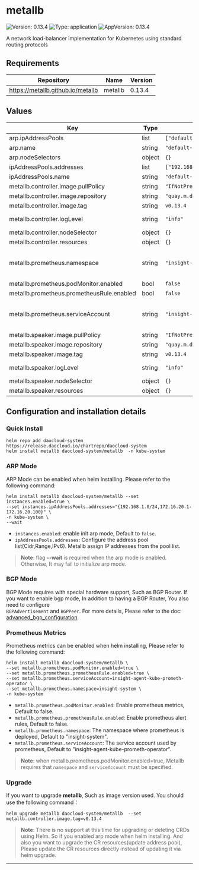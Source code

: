 # metallb

![Version: 0.13.4](https://img.shields.io/badge/Version-0.13.4-informational?style=flat-square) ![Type: application](https://img.shields.io/badge/Type-application-informational?style=flat-square) ![AppVersion: 0.13.4](https://img.shields.io/badge/AppVersion-0.13.4-informational?style=flat-square)

A network load-balancer implementation for Kubernetes using standard routing protocols

## Requirements

| Repository | Name | Version |
|------------|------|---------|
| <https://metallb.github.io/metallb> | metallb | 0.13.4 |

## Values

| Key | Type | Default | Description |
|-----|------|---------|-------------|
| arp.ipAddressPools | list | `["default-address-pool"]` | list of ip-address pools via arp advertisement |
| arp.name | string | `"default-l2advertisement"` | default arp advertisement name |
| arp.nodeSelectors | object | `{}` |  |
| ipAddressPools.addresses | list | `["192.168.10.0/24"]` | list of addresses pool, include ipv4/ipv6 |
| ipAddressPools.name | string | `"default-address-pool"` | default ip-address pool name |
| metallb.controller.image.pullPolicy | string | `"IfNotPresent"` |  |
| metallb.controller.image.repository | string | `"quay.m.daocloud.io/metallb/controller"` |  |
| metallb.controller.image.tag | string | `v0.13.4` |  |
| metallb.controller.logLevel | string | `"info"` | Controller log level. Must be one of: `all`, `debug`, `info`, `warn`, `error` or `none` |
| metallb.controller.nodeSelector | object | `{}` |  |
| metallb.controller.resources | object | `{}` |  |
| metallb.prometheus.namespace | string | `"insight-system"` | the namespace where prometheus is deployed required when .Values.metallb.prometheus.podMonitor.enabled == true |
| metallb.prometheus.podMonitor.enabled | bool | `false` | enable support for Prometheus Operator |
| metallb.prometheus.prometheusRule.enabled | bool | `false` | enable alertmanager alerts |
| metallb.prometheus.serviceAccount | string | `"insight-agentls-kube-prometh-operator"` | the service account used by prometheus required when .Values.metallb.prometheus.podMonitor.enabled == true |
| metallb.speaker.image.pullPolicy | string | `"IfNotPresent"` |  |
| metallb.speaker.image.repository | string | `"quay.m.daocloud.io/metallb/speaker"` |  |
| metallb.speaker.image.tag | string | `v0.13.4` |  |
| metallb.speaker.logLevel | string | `"info"` | Speaker log level. Must be one of: `all`, `debug`, `info`, `warn`, `error` or `none` |
| metallb.speaker.nodeSelector | object | `{}` |  |
| metallb.speaker.resources | object | `{}` |  |

## Configuration and installation details

### Quick Install

```shell
helm repo add daocloud-system https://release.daocloud.io/chartrepo/daocloud-system
helm install metallb daocloud-system/metallb  -n kube-system
```

### ARP Mode

ARP Mode can be enabled when helm installing. Please refer to the following command:

```shell
helm install metallb daocloud-system/metallb --set instances.enabled=true \
--set instances.ipAddressPools.addresses="{192.168.1.0/24,172.16.20.1-172.16.20.100}" \ 
-n kube-system \
--wait
```

- `instances.enabled`: enable init arp mode, Default to `false`.
- `ipAddressPools.addresses`: Configure the address pool list(Cidr,Range,IPv6). Metallb assign IP addresses from the pool list.

> **Note**: flag **--wait**  is required when the arp mode is enabled. Otherwise, It may fail to initialize arp mode.

### BGP Mode

BGP Mode requires with special hardware support, Such as BGP Router. If you want to enable bgp mode, In addition to having a BGP Router, You also need to configure  
`BGPAdvertisement` and `BGPPeer`. For more details, Please refer to the doc: [advanced_bgp_configuration](https://metallb.universe.tf/configuration/_advanced_bgp_configuration/).

### Prometheus Metrics

Prometheus metrics can be enabled when helm installing, Please refer to the following command:

````shell
helm install metallb daocloud-system/metallb \
--set metallb.prometheus.podMonitor.enabled=true \
--set metallb.prometheus.prometheusRule.enabled=true \
--set metallb.prometheus.serviceAccount=insight-agent-kube-prometh-operator \
--set metallb.prometheus.namespace=insight-system \
-n kube-system
````

- `metallb.prometheus.podMonitor.enabled`: Enable prometheus metrics, Default to false.
- `metallb.prometheus.prometheusRule.enabled`: Enable prometheus alert rules, Default to false.
- `metallb.prometheus.namespace`: The namespace where prometheus is deployed, Default to "insight-system".
- `metallb.prometheus.serviceAccount`: The service account used by prometheus, Default to "insight-agent-kube-prometh-operator".

> **Note**: when metallb.prometheus.podMonitor.enabled=true, Metallb requires that `namespace` and `serviceAccount` must be specified.

### Upgrade

If you want to upgrade **metallb**, Such as image version used. You should use the following command：

```shell
helm upgrade metallb daocloud-system/metallb  --set metallb.controller.image.tag=v0.13.4
```

> **Note**: There is no support at this time for upgrading or deleting CRDs using Helm. So if you enabled arp mode when helm installing. And also you want to upgrade the CR resources(update address pool),
Please update the CR resources directly instead of updating it via helm upgrade.
----------------------------------------------
